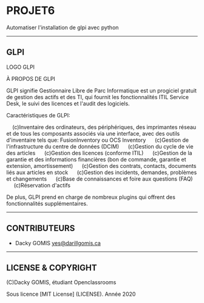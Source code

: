 # PROJET6
Automatiser l'installation de glpi avec python

---

## GLPI
LOGO GLPI


À PROPOS DE GLPI

GLPI signifie Gestionnaire Libre de Parc Informatique est un progiciel gratuit 
de gestion des actifs et des TI, qui fournit les fonctionnalités ITIL Service Desk, 
le suivi des licences et l'audit des logiciels.

Caractéristiques de GLPI:

    (c)Inventaire des ordinateurs, des périphériques, des imprimantes réseau et de tous les 
	composants associés via une interface, avec des outils d'inventaire tels que: FusionInventory ou OCS Inventory
     
	(c)Gestion de l'infrastructure du centre de données (DCIM)
     
	(c)Gestion du cycle de vie des articles
     
	(c)Gestion des licences (conforme ITIL)
     
	(c)Gestion de la garantie et des informations financières (bon de commande, garantie et extension, amortissement)
     
	(c)Gestion des contrats, contacts, documents liés aux articles en stock
     
	(c)Gestion des incidents, demandes, problèmes et changements
     
	(c)Base de connaissances et foire aux questions (FAQ)
     
	(c)Réservation d'actifs

De plus, GLPI prend en charge de nombreux plugins qui offrent des fonctionnalités supplémentaires.

---

## CONTRIBUTEURS

- Dacky GOMIS <yes@darillgomis.ca>

---

## LICENSE & COPYRIGHT

(C)Dacky GOMIS, étudiant Openclassrooms

Sous licence [MIT License] (LICENSE). Année 2020